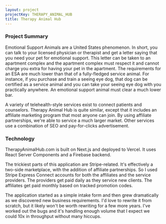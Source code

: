 ```yaml
---
layout: project
projectKey: THERAPY_ANIMAL_HUB
title: Therapy Animal Hub
---
```


### Project Summary

Emotional Support Animals are a United States phenomenon. In short, you can talk to your licensed physician or therapist and get a letter saying that you need your pet for emotional support. This letter can be taken to an apartment complex and the apartment complex must respect it and cannot charge you extra for having your pet in the apartment. The requirements for an ESA are much lower than that of a fully-fledged service animal. For instance, if you purchase and train a seeing eye dog, that dog can be certified as a service animal and you can take your seeing eye dog with you practically anywhere. An emotional support animal must clear a much lower bar.

A variety of telehealth-style services exist to connect patients and counselors. Therapy Animal Hub is quite similar, except that it includes an affiliate marketing program that most anyone can join. By using affiliate partnerships, we're able to service a much larger market. Other services use a combination of SEO and pay-for-clicks advertisement.

### Technology

TherapyAnimalHub.com is built on Next.js and deployed to Vercel. It uses React Server Components and a Firebase backend.

The trickiest parts of this application are Stripe-related. It's effectively a two-side marketplace, with the addition of affiliate partnerships. So I used Stripe Express Connect accounts for both the affiliates and the service providers. The providers get paid daily as they service new clients. The affiliates get paid monthly based on tracked promotion codes.

The application started as a simple intake form and then grew dramatically as we discovered new business requirements. I'd love to rewrite it from scratch, but it likely won't be worth rewriting for a few more years. I've worked out the bugs and it's handling enough volume that I expect we could 10x in throughput without many hiccups.